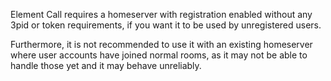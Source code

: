 Element Call requires a homeserver with registration enabled without any 3pid
or token requirements, if you want it to be used by unregistered users.

Furthermore, it is not recommended to use it with an existing homeserver where
user accounts have joined normal rooms, as it may not be able to handle those
yet and it may behave unreliably.

